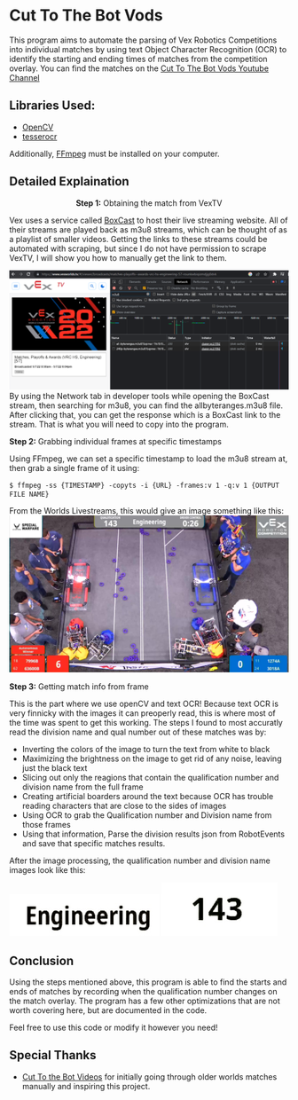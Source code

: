 # Cut To The Bot Vods

This program aims to automate the parsing of Vex Robotics Competitions into individual matches by using text Object Character Recognition (OCR) to identify the starting and ending times of matches from the competition overlay. You can find the matches on the [Cut To The Bot Vods Youtube Channel](https://www.youtube.com/@CutToTheBotVod)

## Libraries Used: 
  - [OpenCV](https://github.com/opencv/opencv-python)
  - [tesserocr](https://github.com/sirfz/tesserocr)
 
 Additionally, [FFmpeg](https://ffmpeg.org/) must be installed on your computer. 
  
## Detailed Explaination

<p align="center"> <strong>Step 1:</strong> Obtaining the match from VexTV </p>

  Vex uses a service called [BoxCast](https://www.boxcast.com/) to host their live streaming website. All of their streams are played back as m3u8 streams, which can be thought of as a playlist of smaller videos. Getting the links to these streams could be automated with scraping, but since I do not have permission to scrape VexTV, I will show you how to manually get the link to them. 
  
![Getting m3u8 Stream](MiscImages/BoxTop.png)  
  By using the Network tab in developer tools while opening the BoxCast stream, then searching for m3u8, you can find the allbyteranges.m3u8 file. After clicking that, you can get the response which is a BoxCast link to the stream. That is what you will need to copy into the program. 
  
**Step 2:** Grabbing individual frames at specific timestamps
  
  Using FFmpeg, we can set a specific timestamp to load the m3u8 stream at, then grab a single frame of it using:
  ```
  $ ffmpeg -ss {TIMESTAMP} -copyts -i {URL} -frames:v 1 -q:v 1 {OUTPUT FILE NAME}
  ```
  
  From the Worlds Livestreams, this would give an image something like this: 
![Example Frame](MiscImages/exampleFrame.jpg)

**Step 3:** Getting match info from frame

  This is the part where we use openCV and text OCR! Because text OCR is very finnicky with the images it can preoperly read, this is where most of the time was spent to get this working. The steps I found to most accuratly read the division name and qual number out of these matches was by:
  
  - Inverting the colors of the image to turn the text from white to black
  - Maximizing the brightness on the image to get rid of any noise, leaving just the black text
  - Slicing out only the reagions that contain the qualification number and division name from the full frame 
  - Creating artificial boarders around the text because OCR has trouble reading characters that are close to the sides of images 
  - Using OCR to grab the Qualification number and Division name from those frames 
  - Using that information, Parse the division results json from RobotEvents and save that specific matches results. 

After the image processing, the qualification number and division name images look like this: 
  
  ![Division Example Image](MiscImages/DivisionExample.jpg) ![Qual Example Image](MiscImages/QualExample.jpg)

## Conclusion

Using the steps mentioned above, this program is able to find the starts and ends of matches by recording when the qualification number changes on the match overlay. The program has a few other optimizations that are not worth covering here, but are documented in the code. 

Feel free to use this code or modify it however you need! 

## Special Thanks

- [Cut To the Bot Videos](https://www.youtube.com/@cuttothebotvideos3345) for initially going through older worlds matches manually and inspiring this project. 
  
    

